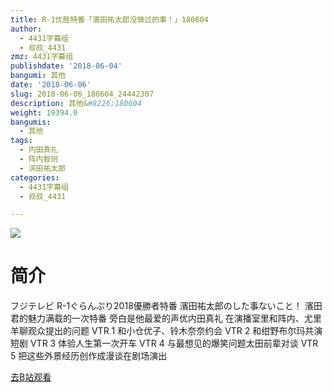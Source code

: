 ```yaml
---
title: R-1优胜特番「濱田祐太郎没做过的事！」180604
author:
  - 4431字幕组
  - 叔叔_4431
zmz: 4431字幕组
publishdate: '2018-06-04'
bangumi: 其他
date: '2018-06-06'
slug: 2018-06-06_180604_24442307
description: 其他&#8226;180604
weight: 19394.0
bangumis:
  - 其他
tags:
  - 内田真礼
  - 阵内智则
  - 滨田祐太郎
categories:
  - 4431字幕组
  - 叔叔_4431

---
```

![](https://i.imgur.com/gOVwt5J.jpg)
# 简介  
フジテレビ R-1ぐらんぷり2018優勝者特番 濱田祐太郎のした事ないこと！
濱田君的魅力满载的一次特番
旁白是他最爱的声优内田真礼
在演播室里和阵内、尤里羊聊观众提出的问题
VTR 1 和小仓优子、铃木奈奈约会
VTR 2 和绀野布尔玛共演短剧
VTR 3 体验人生第一次开车
VTR 4 与最想见的爆笑问题太田前辈对谈
VTR 5 把这些外景经历创作成漫谈在剧场演出  

[去B站观看](https://www.bilibili.com/video/av24442307/)
 
